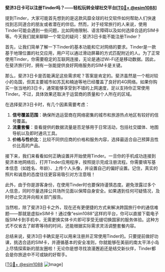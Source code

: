 **斐济3日卡可以注册Tinder吗？——轻松玩转全球社交平台[[TG💪+ @esim1088](https://t.me/s/esim1088)]**

提到Tinder，大家可能首先想到的是这款风靡全球的社交软件如何帮助人们快速找到志同道合的朋友或者潜在的伴侣。然而，对于经常旅行的人来说，使用Tinder可能会遇到一些问题，比如网络限制、语言障碍以及如何选择合适的SIM卡等。今天我们就来聊聊一个常见的疑问：斐济3日卡能不能注册Tinder？

首先，让我们简单了解一下Tinder的基本功能和它对网络的要求。Tinder是一款基于地理位置的社交应用，用户可以通过滑动屏幕的方式匹配附近的人。为了正常使用Tinder，你需要稳定的互联网连接，无论是通过Wi-Fi还是移动数据。因此，在斐济旅行时，拥有一张能提供良好网络服务的SIM卡是关键。

那么，斐济3日卡是否能满足这些需求呢？答案是肯定的。斐济虽然是一个相对较小的岛国，但其主要城市如苏瓦和楠迪等地已经覆盖了良好的4G网络。如果你购买一张当地的3日卡，通常能够享受到不错的上网速度，足以支持你正常使用Tinder。不过，具体效果还取决于运营商的质量和个人所在的区域。

在选择斐济3日卡时，有几个因素需要考虑：

1. **信号覆盖范围**：确保所选运营商在网络密集的城市和旅游热点地区有较好的信号覆盖。
2. **流量套餐**：查看提供的数据流量是否足够用于日常活动，包括社交媒体、地图导航以及即时通讯工具。
3. **价格与性价比**：比较不同供应商的价格和服务内容，选择最适合自己预算且性价比高的产品。

接下来，我们来看看如何正确设置并开始使用Tinder。一旦你的手机成功连接到斐济本地网络后，打开Tinder应用程序，按照提示完成注册流程。你需要填写基本信息（如姓名、年龄）、上传个人头像，并设置自己的偏好设置。记住，真实的照片和诚恳的态度往往更容易吸引对方注意哦！

此外，由于你是游客身份，在使用Tinder时也要保持谨慎态度。避免泄露过多个人信息，同时尽量选择公共场所见面以保障自身安全。如果遇到任何可疑情况，及时停止交流并向相关部门报告。

当然啦，除了斐济3日卡之外，现在还有更便捷的方式来解决跨国旅行中的通信难题——那就是虚拟eSIM卡！通过像“esim1088”这样的平台，你可以直接下载电子版SIM卡到手机中，无需更换实体卡片即可享受无缝切换国家的服务体验。这种方式不仅省去了邮寄等待的时间，还能根据实际需求灵活调整套餐内容。

总结来说，斐济3日卡确实是可以用来注册并正常使用Tinder的。只要提前做好功课，挑选合适的SIM卡，并遵循基本的安全准则，你就能够在美丽的南太平洋小岛上尽情探索新的朋友圈啦！无论你是想寻找浪漫邂逅还是结交新伙伴，Tinder都会是你旅途中不可或缺的好帮手。

[[TG💪+ @esim1088](https://t.me/s/esim1088) ![Image](https://i.postimg.cc/4NQfJmqS/Snipaste-2025-05-13-00-14-12.png)]